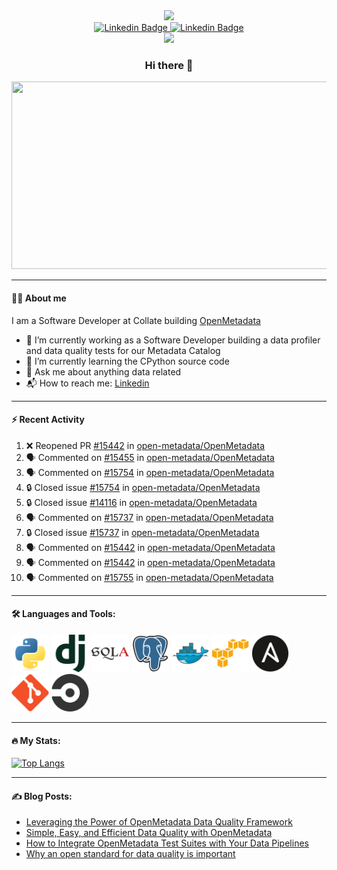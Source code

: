 <div id="header" align="center">
  <img src="https://media.giphy.com/media/5eLDrEaRGHegx2FeF2/giphy.gif" width="100"/>
</div>
<div id="badges" align="center">
  <a href="https://www.linkedin.com/in/teddycrepineau/">
    <img src="https://shields.io/badge/Linkedin-blue?logo=linkedin&logoColor=white&style=for-the-badge" alt="Linkedin Badge"/>
  </a>
  <a href="https://medium.com/@teddycrpineau">
    <img src="https://shields.io/badge/Medium-black?logo=medium&logoColor=white&style=for-the-badge" alt="Linkedin Badge"/>
  </a>
</div>
<div align="center">
  <img src="https://komarev.com/ghpvc/?username=TeddyCr&color=blue&style=flat-square" />
</div>

<h3 align="center">
Hi there 👋
</h3>
<div align="center">
  <img src="https://media.giphy.com/media/L8K62iTDkzGX6/giphy.gif" width="600" height="300"/>
</div>

---

#### :technologist: About me
I am a Software Developer at Collate building <a href="https://open-metadata.org"/>OpenMetadata</a>
- 🔭 I’m currently working as a Software Developer building a data profiler and data quality tests for our Metadata Catalog
- 🐍 I’m currently learning the CPython source code
- 💬 Ask me about anything data related
- 📬 How to reach me: [Linkedin](https://shields.io/badge/Linkedin-blue?logo=linkedin&logoColor=white&style=for-the-badge)

---

#### ⚡️ Recent Activity
<!--START_SECTION:activity-->
1. ❌ Reopened PR [#15442](https://github.com/open-metadata/OpenMetadata/pull/15442) in [open-metadata/OpenMetadata](https://github.com/open-metadata/OpenMetadata)
2. 🗣 Commented on [#15455](https://github.com/open-metadata/OpenMetadata/issues/15455#issuecomment-2027348005) in [open-metadata/OpenMetadata](https://github.com/open-metadata/OpenMetadata)
3. 🗣 Commented on [#15754](https://github.com/open-metadata/OpenMetadata/issues/15754#issuecomment-2027332894) in [open-metadata/OpenMetadata](https://github.com/open-metadata/OpenMetadata)
4. 🔒 Closed issue [#15754](https://github.com/open-metadata/OpenMetadata/issues/15754) in [open-metadata/OpenMetadata](https://github.com/open-metadata/OpenMetadata)
5. 🔒 Closed issue [#14116](https://github.com/open-metadata/OpenMetadata/issues/14116) in [open-metadata/OpenMetadata](https://github.com/open-metadata/OpenMetadata)
6. 🗣 Commented on [#15737](https://github.com/open-metadata/OpenMetadata/issues/15737#issuecomment-2027314934) in [open-metadata/OpenMetadata](https://github.com/open-metadata/OpenMetadata)
7. 🔒 Closed issue [#15737](https://github.com/open-metadata/OpenMetadata/issues/15737) in [open-metadata/OpenMetadata](https://github.com/open-metadata/OpenMetadata)
8. 🗣 Commented on [#15442](https://github.com/open-metadata/OpenMetadata/pull/15442#issuecomment-2027308100) in [open-metadata/OpenMetadata](https://github.com/open-metadata/OpenMetadata)
9. 🗣 Commented on [#15442](https://github.com/open-metadata/OpenMetadata/pull/15442#issuecomment-2027307104) in [open-metadata/OpenMetadata](https://github.com/open-metadata/OpenMetadata)
10. 🗣 Commented on [#15755](https://github.com/open-metadata/OpenMetadata/issues/15755#issuecomment-2027302855) in [open-metadata/OpenMetadata](https://github.com/open-metadata/OpenMetadata)
<!--END_SECTION:activity-->

---

#### :hammer_and_wrench: Languages and Tools:
<div>
   <img src="https://github.com/devicons/devicon/blob/master/icons/python/python-original.svg" width="60" height="60"/>
   <img src="https://github.com/devicons/devicon/blob/master/icons/django/django-plain.svg" width="60" height="60"/>
   <img src="https://github.com/devicons/devicon/blob/master/icons/sqlalchemy/sqlalchemy-original.svg" width="60" height="60"/>
   <img src="https://github.com/devicons/devicon/blob/master/icons/postgresql/postgresql-original.svg" width="60" height="60"/>
   <img src="https://github.com/devicons/devicon/blob/master/icons/docker/docker-original.svg" width="60" height="60"/>
   <img src="https://github.com/devicons/devicon/blob/master/icons/amazonwebservices/amazonwebservices-original.svg" width="60" height="60"/>
   <img src="https://github.com/devicons/devicon/blob/master/icons/ansible/ansible-original.svg" width="60" height="60"/>
   <img src="https://github.com/devicons/devicon/blob/master/icons/git/git-original.svg" width="60" height="60"/>
   <img src="https://github.com/devicons/devicon/blob/master/icons/circleci/circleci-plain.svg" width="60" height="60"/>
</div>

---

#### 🔥 My Stats:
[![Top Langs](https://github-readme-stats.vercel.app/api/top-langs/?username=TeddyCr&layout=compact&hide=javascript,html,css)](https://github.com/anuraghazra/github-readme-stats)

---

#### ✍️ Blog Posts:
<!-- BLOG-POST-LIST:START -->
- [Leveraging the Power of OpenMetadata Data Quality Framework](https://blog.open-metadata.org/leveraging-the-power-of-openmetadata-data-quality-framework-385ba2d8eaf?source=rss-16e0670af08f------2)
- [Simple, Easy, and Efficient Data Quality with OpenMetadata](https://blog.open-metadata.org/simple-easy-and-efficient-data-quality-with-openmetadata-1c4e7d329364?source=rss-16e0670af08f------2)
- [How to Integrate OpenMetadata Test Suites with Your Data Pipelines](https://blog.open-metadata.org/how-to-integrate-openmetadata-test-suites-with-your-data-pipelines-d83fb55fa494?source=rss-16e0670af08f------2)
- [Why an open standard for data quality is important](https://blog.open-metadata.org/why-are-we-building-a-data-quality-standard-1753fae87259?source=rss-16e0670af08f------2)
<!-- BLOG-POST-LIST:END -->

